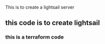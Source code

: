 
This is to create a lightsail server

## this code is to create lightsail
### this is a terraform code


